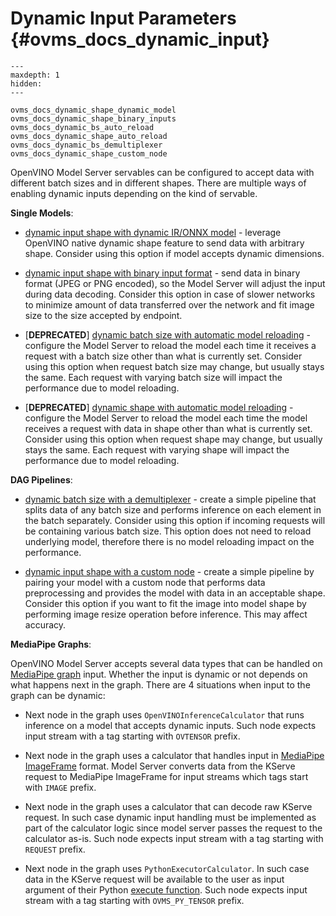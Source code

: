# Dynamic Input Parameters {#ovms_docs_dynamic_input}

```{toctree}
---
maxdepth: 1
hidden:
---

ovms_docs_dynamic_shape_dynamic_model
ovms_docs_dynamic_shape_binary_inputs
ovms_docs_dynamic_bs_auto_reload
ovms_docs_dynamic_shape_auto_reload
ovms_docs_dynamic_bs_demultiplexer
ovms_docs_dynamic_shape_custom_node
```

OpenVINO Model Server servables can be configured to accept data with different batch sizes and in different shapes.
There are multiple ways of enabling dynamic inputs depending on the kind of servable.

**Single Models**:

- [dynamic input shape with dynamic IR/ONNX model](./dynamic_shape_dynamic_model.md) - leverage OpenVINO native dynamic shape feature to send data with arbitrary shape. Consider using this option if model accepts dynamic dimensions.

- [dynamic input shape with binary input format](./dynamic_shape_binary_inputs.md) - send data in binary format (JPEG or PNG encoded), so the Model Server will adjust the input during data decoding. Consider this option in case of slower networks to minimize amount of data transferred over the network and fit image size to the size accepted by endpoint.

- [**DEPRECATED**] [dynamic batch size with automatic model reloading](./dynamic_bs_auto_reload.md) - configure the Model Server to reload the model each time it receives a request with a batch size other than what is currently set. Consider using this option when request batch size may change, but usually stays the same. Each request with varying batch size will impact the performance due to model reloading.

- [**DEPRECATED**] [dynamic shape with automatic model reloading](./dynamic_shape_auto_reload.md) - configure the Model Server to reload the model each time the model receives a request with data in shape other than what is currently set. Consider using this option when request shape may change, but usually stays the same. Each request with varying shape will impact the performance due to model reloading.

**DAG Pipelines**:

- [dynamic batch size with a demultiplexer](./dynamic_bs_demultiplexer.md) - create a simple pipeline that splits data of any batch size and performs inference on each element in the batch separately. Consider using this option if incoming requests will be containing various batch size. This option does not need to reload underlying model, therefore there is no model reloading impact on the performance.

- [dynamic input shape with a custom node](./dynamic_shape_custom_node.md) - create a simple pipeline by pairing your model with a custom node that performs data preprocessing and provides the model with data in an acceptable shape. Consider this option if you want to fit the image into model shape by performing image resize operation before inference. This may affect accuracy.

**MediaPipe Graphs**:

OpenVINO Model Server accepts several data types that can be handled on [MediaPipe graph](mediapipe.md) input. Whether the input is dynamic or not depends on what happens next in the graph. There are 4 situations when input to the graph can be dynamic:

- Next node in the graph uses `OpenVINOInferenceCalculator` that runs inference on a model that accepts dynamic inputs. Such node expects input stream with a tag starting with `OVTENSOR` prefix.

- Next node in the graph uses a calculator that handles input in [MediaPipe ImageFrame](https://developers.google.com/mediapipe/api/solutions/python/mp/ImageFrame) format. Model Server converts data from the KServe request to MediaPipe ImageFrame for input streams which tags start with `IMAGE` prefix.

- Next node in the graph uses a calculator that can decode raw KServe request. In such case dynamic input handling must be implemented as part of the calculator logic since model server passes the request to the calculator as-is. Such node expects input stream with a tag starting with `REQUEST` prefix.

- Next node in the graph uses `PythonExecutorCalculator`. In such case data in the KServe request will be available to the user as input argument of their Python [execute function](https://github.com/openvinotoolkit/model_server/blob/releases/2025/0/docs/python_support/reference.md#ovmspythonmodel-class). Such node expects input stream with a tag starting with `OVMS_PY_TENSOR` prefix.

